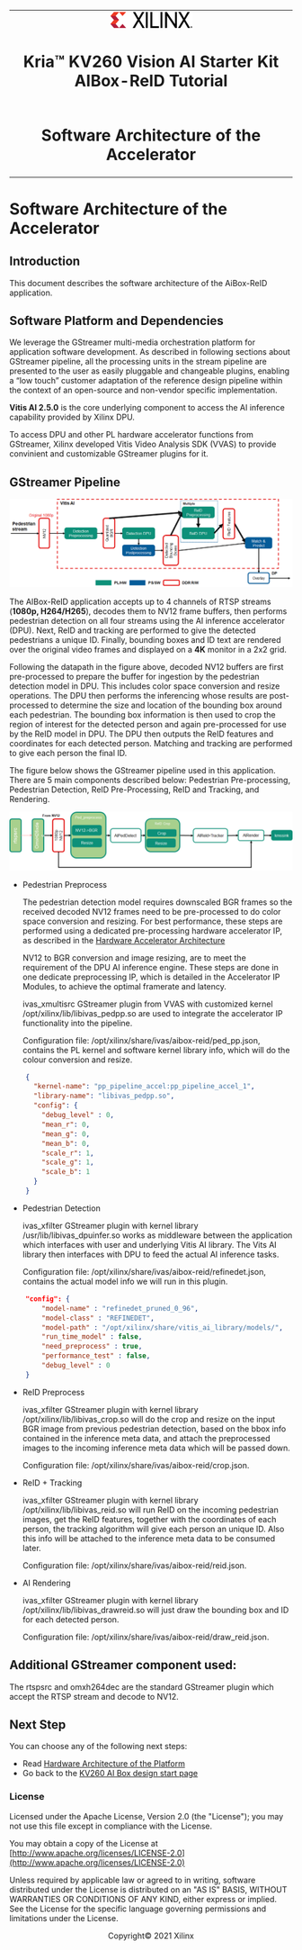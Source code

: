 ﻿<table class="sphinxhide">
 <tr>
   <td align="center"><img src="../../media/xilinx-logo.png" width="30%"/><h1>Kria&trade; KV260 Vision AI Starter Kit AIBox-ReID Tutorial</h1>
   </td>
 </tr>
 <tr>
 <td align="center"><h1> Software Architecture of the Accelerator </h1>

 </td>
 </tr>
</table>

# Software Architecture of the Accelerator

## Introduction

 This document describes the software architecture of the AiBox-ReID application.

## Software Platform and Dependencies

We leverage the GStreamer multi-media orchestration platform for application software development. As described in following sections about GStreamer pipeline, all the processing units in the stream pipeline are presented to the user as easily pluggable and changeable plugins, enabling a “low touch” customer adaptation of the reference design pipeline within the context of an open-source and non-vendor specific implementation.

**Vitis AI 2.5.0** is the core underlying component to access the AI inference capability provided by Xilinx DPU.

To access DPU and other PL hardware accelerator functions from GStreamer, Xilinx developed Vitis Video Analysis SDK (VVAS) to provide convinient and customizable GStreamer plugins for it.

## GStreamer Pipeline


![Overall video data flow](../../media/aibox-sw-data-flow.png)


The AIBox-ReID application accepts up to 4 channels of RTSP streams (**1080p, H264/H265**), decodes them to NV12 frame buffers, then performs pedestrian detection on all four streams using the AI inference accelerator (DPU). Next, ReID and tracking are performed to give the detected pedestrians a unique ID. Finally, bounding boxes and ID text are rendered over the original video frames and displayed on a **4K** monitor in a 2x2 grid.

Following the datapath in the figure above, decoded NV12 buffers are first pre-processed to prepare the buffer for ingestion by the pedestrian detection model in DPU. This includes color space conversion and resize operations. The DPU then performs the inferencing whose results are post-processed to determine the size and location of the bounding box around each pedestrian. The bounding box information is then used to crop the region of interest for the detected person and again pre-processed for use by the ReID model in DPU. The DPU then outputs the ReID features and coordinates for each detected person. Matching and tracking are performed to give each person the final ID.

The figure below shows the GStreamer pipeline used in this application. There are 5 main components described below: Pedestrian Pre-processing, Pedestrian Detection, ReID Pre-Processing, ReID and Tracking, and Rendering.

![Gstreamer pipeline of the application](../../media/gstreamer-pipeline-aib.png)

* Pedestrian Preprocess

    The pedestrian detection model requires downscaled BGR frames so the received decoded NV12 frames need to be pre-processed to do color space conversion and resizing. For best performance, these steps are performed using a dedicated pre-processing hardware accelerator IP, as described in the [Hardware Accelerator Architecture](hw_arch_accel_aib.md)

    NV12 to BGR conversion and image resizing, are to meet the requirement of the DPU AI inference engine. These steps are done in one dedicate preprocessing IP, which is detailed in the Accelerator IP Modules, to achieve the optimal framerate and latency.

    ivas_xmultisrc GStreamer plugin from VVAS with customized kernel /opt/xilinx/lib/libivas_pedpp.so are used to integrate the accelerator IP functionality into the pipeline.

    Configuration file: /opt/xilinx/share/ivas/aibox-reid/ped_pp.json, contains the PL kernel and software kernel library info, which will do the colour conversion and resize.

```json
    {
      "kernel-name": "pp_pipeline_accel:pp_pipeline_accel_1",
      "library-name": "libivas_pedpp.so",
      "config": {
        "debug_level" : 0,
        "mean_r": 0,
        "mean_g": 0,
        "mean_b": 0,
        "scale_r": 1,
        "scale_g": 1,
        "scale_b": 1
      }
    }
```

* Pedestrian Detection

    ivas_xfilter GStreamer plugin with kernel library /usr/lib/libivas_dpuinfer.so works as middleware between the application which interfaces with user and underlying Vitis AI library. The Vits AI library then interfaces with DPU to feed the actual AI inference tasks.

    Configuration file: /opt/xilinx/share/ivas/aibox-reid/refinedet.json, contains the actual model info we will run in this plugin.

```json
    "config": {
        "model-name" : "refinedet_pruned_0_96",
        "model-class" : "REFINEDET",
        "model-path" : "/opt/xilinx/share/vitis_ai_library/models/",
        "run_time_model" : false,
        "need_preprocess" : true,
        "performance_test" : false,
        "debug_level" : 0
    }
```
* ReID Preprocess

    ivas_xfilter GStreamer plugin with kernel library /opt/xilinx/lib/libivas_crop.so will do the crop and resize on the input BGR image from previous pedestrian detection, based on the bbox info contained in the inference meta data, and attach the preprocessed images to the incoming inference meta data which will be passed down.

    Configuration file: /opt/xilinx/share/ivas/aibox-reid/crop.json.

* ReID + Tracking

    ivas_xfilter GStreamer plugin with kernel library /opt/xilinx/lib/libivas_reid.so will run ReID on the incoming pedestrian images, get the ReID features, together with the coordinates of each person, the tracking algorithm will give each person an unique ID. Also this info will be attached to the inference meta data to be consumed later.

    Configuration file: /opt/xilinx/share/ivas/aibox-reid/reid.json.

* AI Rendering

    ivas_xfilter GStreamer plugin with kernel library /opt/xilinx/lib/libivas_drawreid.so will just draw the bounding box and ID for each detected person.

    Configuration file: /opt/xilinx/share/ivas/aibox-reid/draw_reid.json.

## Additional GStreamer component used:
The rtspsrc and omxh264dec are the standard GStreamer plugin which accept the RTSP stream and decode to NV12.

## Next Step

You can choose any of the following next steps:
* Read [Hardware Architecture of the Platform](hw_arch_platform_aib.md)
* Go back to the [KV260 AI Box design start page](../aibox_landing)


### License

Licensed under the Apache License, Version 2.0 (the "License"); you may not use this file except in compliance with the License.

You may obtain a copy of the License at
[http://www.apache.org/licenses/LICENSE-2.0](http://www.apache.org/licenses/LICENSE-2.0)

Unless required by applicable law or agreed to in writing, software distributed under the License is distributed on an "AS IS" BASIS, WITHOUT WARRANTIES OR CONDITIONS OF ANY KIND, either express or implied. See the License for the specific language governing permissions and limitations under the License.

<p align="center">Copyright&copy; 2021 Xilinx</p>
